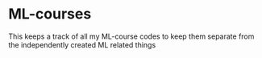 # ML-courses
This keeps a track of all my ML-course codes to keep them separate from the independently created ML related things
